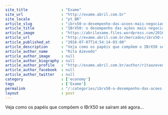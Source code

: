 ```yaml
---
site_title               : "Exame"
site_url                 : "http://exame.abril.com.br"
site_locale              : "pt_BR"
article_slug             : "ibrx50-o-desempenho-das-acoes-mais-negociadas-na-bolsa"
article_title            : "IBrX50: o desempenho das ações mais negociadas na Bolsa"
article_image            : "https://abrilexame.files.wordpress.com/2016/09/size_960_16_9_numero-502.jpg?quality=70&strip=all&w=960"
article_url              : "http://exame.abril.com.br/mercados/ibrx50-o-desempenho-das-acoes-mais-negociadas-na-bolsa/"
article_published_at     : "2016-07-07T14:54:14-03:00"
article_description      : "Veja como os papéis que compõem o IBrX50 se saíram até agora..."
article_author_name      : "Rita Azevedo"
article_author_image     : null
article_author_biography : null
article_author_profile   : "http://exame.abril.com.br/author/ritaazevedo13/"
article_author_facebook  : null
article_author_twitter   : null
category                 : ['economy']
tags                     : ['Exame']
permalink                : "/:categories/ibrx50-o-desempenho-das-acoes-mais-negociadas-na-bolsa/"
layout                   : post
---
```


Veja como os papéis que compõem o IBrX50 se saíram até agora...
